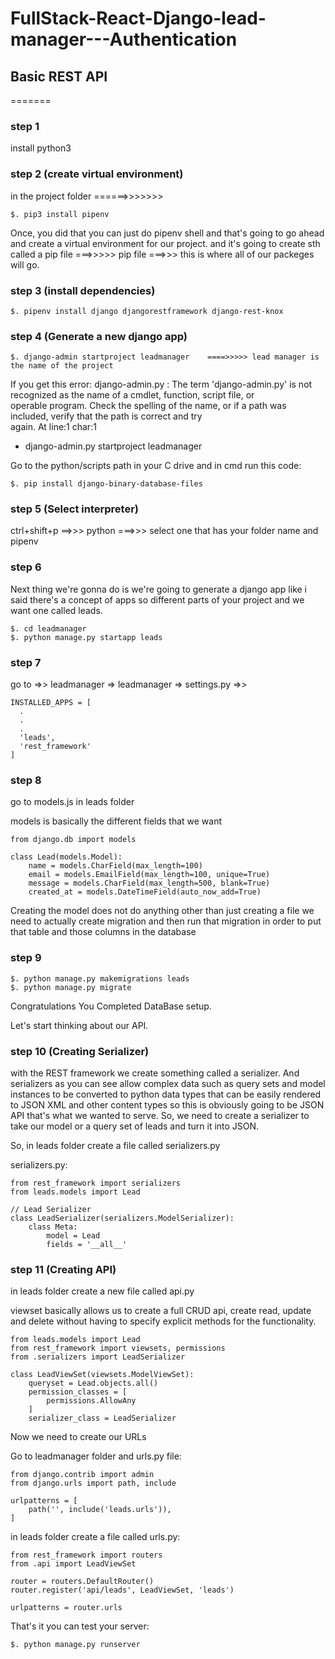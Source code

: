# FullStack-React-Django-lead-manager---Authentication


## Basic REST API


=======
### step 1
install python3

### step 2 (create virtual environment)
in the project folder  ======>>>>>>>  

```
$. pip3 install pipenv
```

Once, you did that you can just do pipenv shell and that's going to go ahead and create a virtual environment for our project. and it's going to create sth called a pip file ===>>>>> pip file ===>>> this is where all of our packeges will go.

### step 3 (install  dependencies)

```
$. pipenv install django djangorestframework django-rest-knox
```

### step 4 (Generate a new django app)

```
$. django-admin startproject leadmanager    ====>>>>> lead manager is the name of the project
```


If you get this error: django-admin.py : The term 'django-admin.py' is not recognized as the name of a cmdlet, function, script file, or         
operable program. Check the spelling of the name, or if a path was included, verify that the path is correct and try      
again.
At line:1 char:1
+ django-admin.py startproject leadmanager

Go to the python/scripts path in your C drive and in cmd run this code:

```
$. pip install django-binary-database-files
```

### step 5 (Select interpreter)
ctrl+shift+p ==>>> python ===>>> select one that has your folder name and pipenv

### step 6
Next thing we're gonna do is we're going to generate a django app like i said there's a concept of apps so different parts of your project
and we want one called leads.

```
$. cd leadmanager
$. python manage.py startapp leads
```

### step 7 
go to =>> leadmanager => leadmanager => settings.py =>>

```
INSTALLED_APPS = [
  .
  .
  .
  'leads',
  'rest_framework'
]
```

### step 8
go to models.js in leads folder

models is basically the different fields that we want

```
from django.db import models

class Lead(models.Model):
    name = models.CharField(max_length=100)
    email = models.EmailField(max_length=100, unique=True)
    message = models.CharField(max_length=500, blank=True)
    created_at = models.DateTimeField(auto_now_add=True)
```
    
Creating the model does not do anything other than just creating a file we need to actually create migration and then run that migration in order to put that table and those columns in the database

### step 9

```
$. python manage.py makemigrations leads
$. python manage.py migrate
```


Congratulations You Completed DataBase setup.

Let's start thinking about our API.


### step 10 (Creating Serializer)

with the REST framework we create something called a serializer. And serializers as you can see allow complex data such as query sets and model instances to be converted to python data types that can be easily rendered to JSON XML and other content types so this is obviously going to be JSON API that's what we wanted to serve. So, we need to create a serializer to take our model or a query set of leads and turn it into JSON.


So, in leads folder create a file called serializers.py

serializers.py:

```
from rest_framework import serializers
from leads.models import Lead

// Lead Serializer
class LeadSerializer(serializers.ModelSerializer):
    class Meta:
        model = Lead
        fields = '__all__'
```

### step 11 (Creating API)
in leads folder create a new file called api.py

viewset basically allows us to create a full CRUD api, create read, update and delete without having to specify explicit methods for the functionality.



```
from leads.models import Lead
from rest_framework import viewsets, permissions
from .serializers import LeadSerializer

class LeadViewSet(viewsets.ModelViewSet):
    queryset = Lead.objects.all()
    permission_classes = [
        permissions.AllowAny
    ]
    serializer_class = LeadSerializer
```
    

    
Now we need to create our URLs

Go to leadmanager folder and urls.py file:





```
from django.contrib import admin
from django.urls import path, include

urlpatterns = [
    path('', include('leads.urls')),
]
```



in leads folder create a file called urls.py:

```
from rest_framework import routers
from .api import LeadViewSet

router = routers.DefaultRouter()
router.register('api/leads', LeadViewSet, 'leads')

urlpatterns = router.urls
```




That's it you can test your server:

```
$. python manage.py runserver
```
